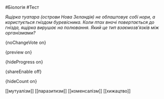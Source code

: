 #Біологія #Тест

*Ящірка туатара (острови Нова Зеландія) не облаштовує собі нори, а  користується гніздом буревісника. Коли птах вночі повертається до  гнізда, ящірка вирушає на полювання. Який це тип взаємозв’язків між  організмами?*

{noChangeVote on}

{preview on}

{hideProgress on}

{shareEnable off}

{hideCount on}

[[мутуалізм]]
[[паразитизм]]
[[коменсалізм]]
[[хижацтво]]
